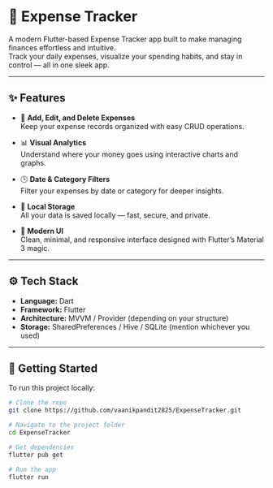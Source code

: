 # 💸 Expense Tracker

A modern Flutter-based Expense Tracker app built to make managing finances effortless and intuitive.  
Track your daily expenses, visualize your spending habits, and stay in control — all in one sleek app.

---

## ✨ Features

- 🧾 **Add, Edit, and Delete Expenses**  
  Keep your expense records organized with easy CRUD operations.

- 📊 **Visual Analytics**  
  Understand where your money goes using interactive charts and graphs.

- 🕒 **Date & Category Filters**  
  Filter your expenses by date or category for deeper insights.

- 💾 **Local Storage**  
  All your data is saved locally — fast, secure, and private.

- 🌙 **Modern UI**  
  Clean, minimal, and responsive interface designed with Flutter’s Material 3 magic.

---

## ⚙️ Tech Stack

- **Language:** Dart  
- **Framework:** Flutter  
- **Architecture:** MVVM / Provider (depending on your structure)  
- **Storage:** SharedPreferences / Hive / SQLite (mention whichever you used)

---

## 🚀 Getting Started

To run this project locally:

```bash
# Clone the repo
git clone https://github.com/vaanikpandit2825/ExpenseTracker.git

# Navigate to the project folder
cd ExpenseTracker

# Get dependencies
flutter pub get

# Run the app
flutter run
